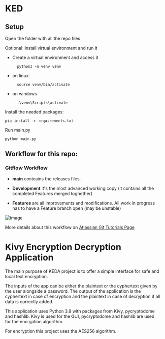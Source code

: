 # KED

## Setup

Open the folder with all the repo files

Optional: install virtual environment and run it
+ Create a virtual environment and access it

		python3 -m venv venv
	
+ on linux:

		source venv/bin/activate
	
+ on windows

		.\venv\Scripts\activate
		
Install the needed packages: 
	
	pip install -r requirements.txt

Run main.py

	python main.py

## Workflow for this repo:
### Gitflow Workflow

+ __main__ conteains the releases files.

+ __Development__ it's the most advanced working copy (it contains all the completed Features merged toghether)

+ __Features__ are all improvements and modifications. All work in progress has to have a Feature branch open (may be unstable)

![image](https://user-images.githubusercontent.com/63608106/219937289-373d2e42-f940-4bab-8431-489e1639b80d.png)

More details about this workflow on [Atlassian Git Tutorials Page](https://www.atlassian.com/git/tutorials/comparing-workflows/gitflow-workflow)

# Kivy Encryption Decryption Application

The main purpose of KEDA project is to offer a simple interface for safe and local text encryption. 

The inputs of the app can be either the plaintext or the cyphertext given by the user alongside a password. 
The output of the application is the cyphertext in case of encryption and the plaintext in case of decryption if all data is correctly added. 

This application uses Python 3.8 with packages from Kivy, pycryptodome and hashlib. 
Kivy is used for the GUI, pycryptodome and hashlib are used for the encryption algorithm.

For encryption this project uses the AES256 algorithm. 

